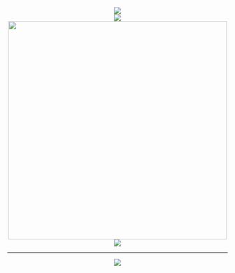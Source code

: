 
<div align="center"><img src="https://cdn.jsdelivr.net/gh/ZhiiwChen/ZhiiwChen/contribution-snake/github-contribution-grid-snake.svg" /></div>

<div align="center">
 <img src="https://metrics.lecoq.io/ZhiiwChen?template=classic&config.timezone=Asia%2FShanghai"> 
</div>
 
<div align='center'>
 <a href="#"><img src="https://github-readme-stats.vercel.app/api?username=ZhiiwChen&show_icons=true&count_private=true&theme=dark" width="500"></a>
</div>

<div align="center"> 
 <img src="https://activity-graph.herokuapp.com/graph?username=ZhiiwChen&theme=xcode" /> 
</div> 

 ***
<div align="center"> <img src="https://visitor-badge.glitch.me/badge?page_id=ZhiiwChen" /> </div>
 
